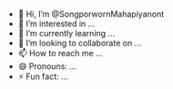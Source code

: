 - 👋 Hi, I’m @SongporwornMahapiyanont
- 👀 I’m interested in ...
- 🌱 I’m currently learning ...
- 💞️ I’m looking to collaborate on ...
- 📫 How to reach me ...
- 😄 Pronouns: ...
- ⚡ Fun fact: ...

<!---
SongporwornMahapiyanont/SongporwornMahapiyanont is a ✨ special ✨ repository because its `README.md` (this file) appears on your GitHub profile.
You can click the Preview link to take a look at your changes.
--->
